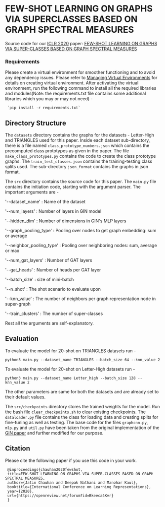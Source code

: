 # FEW-SHOT LEARNING ON GRAPHS VIA SUPERCLASSES BASED ON GRAPH SPECTRAL MEASURES

Source code for our [ICLR 2020](https://iclr.cc/Conferences/2020) paper: [FEW-SHOT LEARNING ON GRAPHS VIA SUPER-CLASSES BASED ON GRAPH SPECTRAL MEASURES](https://openreview.net/forum?id=Bkeeca4Kvr)

### Requirements
Please create a virtual environment for smoother functioning and to avoid any dependency issues. Please refer to [Managing Virtual Environments](https://packaging.python.org/guides/installing-using-pip-and-virtual-environments/) for details on creating virtual environment.
After activating the virtual environment, run the following command to install all the required libraries and modules(Note: the requirements.txt file contains some additional libraries which you may or may not need) - 

     `pip install -r requirements.txt`

## Directory Structure 

The `datasets` directory contains the graphs for the datasets - Letter-High and TRIANGLES used for this paper. Inside each dataset sub-directory, there is a file named `class_prototype_numbers.json` which contains the precomputed class prototypes as given in the paper. The file `make_class_prototypes.py` contains the code to create the class prototype graphs. The `train_test_classes.json` contains the training-testing class splits used. The sub-directory `json_format` contains the graphs in json format.

The `src` directory contains the source code for this paper. The `main.py` file contains the initiation code, starting with the argument parser. The important arguments are -

'--dataset_name' : Name of the dataset

'--num_layers' : Number of layers in GIN model

'--hidden_dim' : Number of dimensions in GIN's MLP layers

'--graph_pooling_type' : Pooling over nodes to get graph embedding: sum or average

'--neighbor_pooling_type' : Pooling over neighboring nodes: sum, average or max

'--num_gat_layers' : Number of GAT layers

'--gat_heads' : Number of heads per GAT layer

'--batch_size' : size of mini-batch

'--n_shot' : The shot scenario to evaluate upon

'--knn_value' : The number of neighbors per graph representation node in super-graph

'--train_clusters' : The number of super-classes

Rest all the arguments are self-explanatory.

## Evaluation

To evaluate the model for 20-shot on TRIANGLES datasets run - 

`python3 main.py --dataset_name TRIANGLES --batch_size 64 --knn_value 2`

To evaluate the model for 20-shot on Letter-High datasets run - 

`python3 main.py --dataset_name Letter_high --batch_size 128 --knn_value 2`

The other parameters are same for both the datasets and are already set to their default values.

The `src/checkpoints` directory stores the trained weights for the model. Run the bash file `clear_checkpoints.sh` to clear existing checkpoints. The `dataloader.py` file contains the class for loading data and creating splits for fine-tuning as well as testing. The base code for the files `graphcnn.py`, `mlp.py` and `util.py` have been taken from the original implementation of the [GIN paper](https://github.com/weihua916/powerful-gnns) and further modified for our purpose. 

## Citation

Please cite the following paper if you use this code in your work.
     
     @inproceedings{chauhan2020fewshot,
     title=FEW-SHOT LEARNING ON GRAPHS VIA SUPER-CLASSES BASED ON GRAPH SPECTRAL MEASURES,
     author={Jatin Chauhan and Deepak Nathani and Manohar Kaul},
     booktitle={International Conference on Learning Representations},
     year={2020},
     url={https://openreview.net/forum?id=Bkeeca4Kvr}
     }
